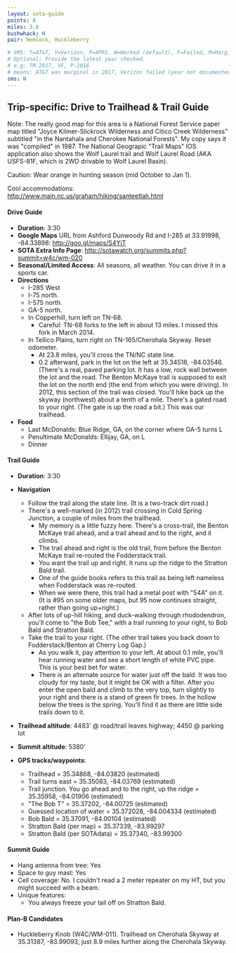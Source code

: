 ```yaml
---
layout: sota-guide
points: 8
miles: 3.6
bushwhack: N
pair: Hemlock, Huckleberry

# SMS: T=AT&T, V=Verizon, P=APRS. W=Worked (default), F=Failed, M=Marginal (some failed).
# Optional: Provide the latest year checked.
# e.g: TM-2017, VF, P-2016
# means: AT&T was marginal in 2017, Verizon failed (year not documented), APRS worked in 2016.
sms: N
---
```

Trip-specific: Drive to Trailhead & Trail Guide
--------------------------------------------------------

Note: The really good map for this area is a National Forest Service paper map titled "Joyce Kilmer-Slickrock Wilderness and Citico Creek Wilderness" subtitled "in the Nantahala and Cherokee National Forests".  My copy says it was "compiled" in 1987.  The National Geograpic "Trail Maps" IOS application also shows the Wolf Laurel trail and Wolf Laurel Road (AKA USFS-81F, which is 2WD drivable to Wolf Laurel Basin).

Caution: Wear orange in hunting season (mid October to Jan 1).

Cool accommodations: http://www.main.nc.us/graham/hiking/santeetlah.html

#### Drive Guide

* **Duration**: 3:30
* **Google Maps** URL from Ashford Dunwoody Rd and I-285 at 33.91998, -84.33898: http://goo.gl/maps/S4YjT
* **SOTA Extra Info Page**: http://sotawatch.org/summits.php?summit=w4c/wm-020
* **Seasonal/Limited Access**: All seasons, all weather.  You can drive it in a sports car.
* **Directions**
    * I-285 West
    * I-75 north.
    * I-575 north.
    * GA-5 north.
    * In Copperhill, turn left on TN-68.
        * Careful: TN-68 forks to the left in about 13 miles.  I missed this fork in March 2014.
    * In Tellico Plains, turn right on TN-165/Cherohala Skyway. Reset odometer.
        * At 23.8 miles, you'll cross the TN/NC state line.
        * 0.2 afterward, park in the lot on the left at 35.34518, -84.03546.  (There's a real, paved parking lot.  It has a low, rock wall between the lot and the road.
The Benton McKaye trail is supposed to exit the lot on the north end (the end from which you were driving). In 2012, this section of the trail was closed.  You'll hike back up the skyway (northwest) about a tenth of a mile.  There's a gated road to your right.  (The gate is up the road a bit.) This was our trailhead.
* **Food**
    * Last McDonalds: Blue Ridge, GA, on the corner where GA-5 turns L
    * Penultimate McDonalds: Ellijay, GA, on L
    * Dinner

#### Trail Guide

* **Duration**: 3:30
* **Navigation**
    * Follow the trail along the state line.  (It is a two-track dirt road.)
    * There's a well-marked (in 2012) trail crossing in Cold Spring Junction, a couple of miles from the trailhead.  
        * My memory is a little fuzzy here. There's a cross-trail, the Benton McKaye trail ahead, and a trail ahead and to the right, and it climbs.
        * The trail ahead and right is the old trail, from before the Benton McKaye trail re-routed the Fodderstack trail. 
        * You want the trail up and right.  It runs up the ridge to the Stratton Bald trail.    
        * One of the guide books refers to this trail as being left nameless when Fodderstack was re-routed.  
        * When we were there, this trail had a metal post with "54A" on it.   (It is #95 on some older maps, but 95 now continues straight, rather than going up+right.)
    * After lots of up-hill hiking, and duck-walking through rhododendron, you'll come to "the Bob Tee,"  with a trail running to your right, to Bob Bald and Stratton Bald.  
    * Take the trail to your right.  (The other trail takes you back down to Fodderstack/Benton at Cherry Log Gap.)  
        * As you walk it, pay attention to your left.  At about 0.1 mile, you'll hear running water and see a short length of white PVC pipe.  This is your best bet for water.
        * There is an alternate source for water just off the bald.  It was too cloudy for my taste, but it might be OK with a filter.  After you enter the open bald and climb to the very top, turn slightly to your right and there is a stand of green fir trees. In the hollow below the trees is the spring.  You'll find it as there are little side trails down to it.

* **Trailhead altitude**: 4483' @ road/trail leaves highway; 4450 @ parking lot
* **Summit altitude**: 5380'
* **GPS tracks/waypoints**:
    * Trailhead = 35.34868, -84.03820 (estimated)
    * Trail turns east = 35.35083, -84.03769 (estimated)
    * Trail junction. You go ahead and to the right, up the ridge = 35.35958, -84.01906 (estimated)
    * "The Bob T" = 35.37202, -84.00725 (estimated)
    * Guessed location of water = 35.372028, -84.004334 (estimated)
    * Bob Bald = 35.37091, -84.00104 (estimated)
    * Stratton Bald (per map) = 35.37339, -83.99297
    * Stratton Bald (per SOTAdata) = 35.37340, -83.99300

#### Summit Guide

* Hang antenna from tree: Yes
* Space to guy mast: Yes
* Cell coverage: No.  I couldn't read a 2 meter repeater on my HT, but you might succeed with a beam.
* Unique features:
    * You always freeze your tail off on Stratton Bald.

#### Plan-B Candidates

* Huckleberry Knob (W4C/WM-011).  Trailhead on Cherohala Skyway at 35.31387, -83.99093, just 8.9 miles further along the Cherohala Skyway.
